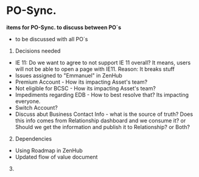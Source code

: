 # PO-Sync. 
**items for PO-Sync. to discuss between PO´s**

- to be discussed with all PO´s


1. Decisions needed
- IE 11: Do we want to agree to not support IE 11 overall? It means, users will not be able to open a page with IE11. 
    Reason: It breaks stuff
- Issues assigned to "Emmanuel" in ZenHub
- Premium Account - How its impacting Asset's team?
- Not eligible for BCSC - How its impacting Asset's team?
- Impediments regarding EDB - How to best resolve that? Its impacting everyone.
- Switch Account?
- Discuss abut Business Contact Info - what is the source of truth? Does this info comes from Relationship dashboard and we consume it? or Should we get the information and publish it to Relationship? or Both?


2. Dependencies 
- Using Roadmap in ZenHub
- Updated flow of value document


3. 

